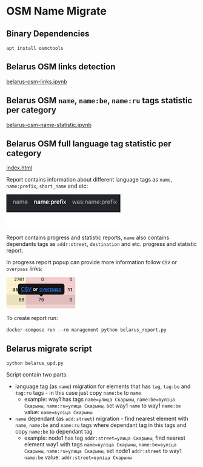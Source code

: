 # OSM Name Migrate

## Binary Dependencies

    apt install osmctools

## Belarus OSM links detection

[belarus-osm-links.ipynb](belarus-osm-links.md)

## Belarus OSM `name`, `name:be`, `name:ru` tags statistic per category

[belarus-osm-name-statistic.ipynb](belarus-osm-name-statistic.md)

## Belarus OSM full language tag statistic per category

[index.html](https://tbicr.github.io/osm-name-migrate/)

Report contains information about different language tags as `name`, `name:prefix`, `short_name` and etc:

![tags](resources/stat-tabs.png "different language tags")

Report contains progress and statistic reports, `name` also contains dependants tags as `addr:street`, `destination` and etc. progress and statistic report.

In progress report popup can provide more information follow `CSV` or `overpass` links:

![popup](resources/stat-popup.png "popup with CSV or overpass")

To create report run:

    docker-compose run --rm management python belarus_report.py

## Belarus migrate script

    python belarus_upd.py

Script contain two parts:
- language tag (as `name`) migration for elements that has `tag`, `tag:be` and `tag:ru` tags - in this case just copy `name:be` to `name`
  - example: way1 has tags `name=улица Скарыны`, `name:be=вуліца Скарыны`, `name:ru=улица Скарыны`, set way1 `name` to way1 `name:be` value: `name=вуліца Скарыны`
- `name` dependant (as `add:street`) migration - find nearest element with `name`, `name:be` and `name:ru` tags where dependant tag in this tags and copy `name:be` to dependant tag
  - example: node1 has tag `addr:street=улица Скарыны`, find nearest element way1 with tags `name=вуліца Скарыны`, `name:be=вуліца Скарыны`, `name:ru=улица Скарыны`, set node1 `addr:street` to way1 `name:be` value: `addr:street=вуліца Скарыны`
